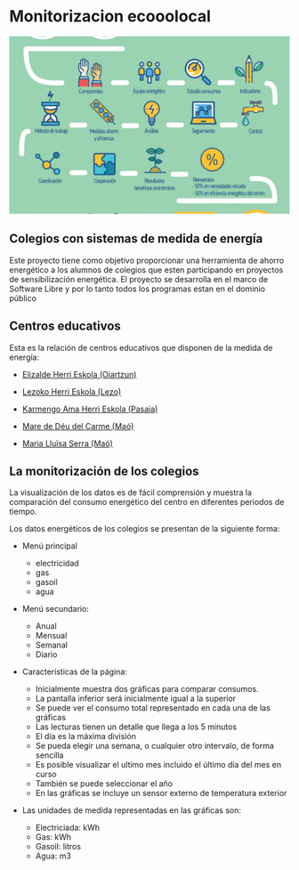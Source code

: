 # Monitorizacion ecooolocal
 
 <center>
 <img src="./docs/proceso.jpg" width="600">
 </center>
 
## Colegios con sistemas de medida de energía

Este proyecto tiene como objetivo proporcionar una herramienta de ahorro energético a los alumnos de colegios que esten participando en proyectos de sensibilización energética.
El proyecto se desarrolla en el marco de Software Libre y por lo tanto todos los programas estan en el dominio público


## Centros educativos
Esta es la relación de centros educativos que disponen de la medida de energía:

* [Elizalde Herri Eskola (Oiartzun) ](http://91.121.157.131/emoncms/dashboard/view?id=41)

* [Lezoko Herri Eskola (Lezo) ](http://91.121.157.131/emoncms/dashboard/view?id=58)

* [Karmengo Ama Herri Eskola (Pasaia) ](http://91.121.157.131/emoncms/dashboard/view?id=42)

* [Mare de Déu del Carme (Maó) ](http://91.121.157.131/emoncms/dashboard/view?id=62)

* [Maria Lluïsa Serra (Maó) ](http://91.121.157.131/emoncms/dashboard/view?id=67)


## La monitorización de los colegios
La visualización de los datos es de fácil comprensión y muestra la comparación del consumo energético del centro en diferentes periodos de tiempo. 

Los datos energéticos de los colegios se presentan de la siguiente forma:

* Menú principal
    * electricidad 
    * gas
    * gasoil
    * agua
    
* Menú secundario:
    * Anual 
    * Mensual
    * Semanal 
    * Diario

* Características de la página:
    * Inicialmente muestra dos gráficas para comparar consumos. 
    * La pantalla inferior será inicialmente igual a la superior
    * Se puede ver el consumo total representado en cada una de las gráficas
    * Las lecturas tienen un detalle que llega a los 5 minutos
    * El día es la máxima división
    * Se pueda elegir una semana, o cualquier otro intervalo, de forma sencilla
    * Es posible visualizar el ultimo mes incluido el último día del mes en curso
    * También se puede seleccionar el año
    * En las gráficas se incluye un sensor externo de temperatura exterior
    
* Las unidades de medida representadas en las gráficas son:
    * Electriciada: kWh
    * Gas: kWh
    * Gasoil: litros
    * Agua: m3
